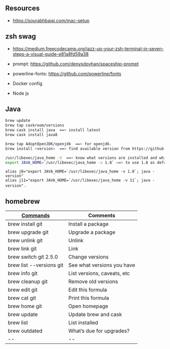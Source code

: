 Resources
---
* https://sourabhbajaj.com/mac-setup

zsh swag
----  
* https://medium.freecodecamp.org/jazz-up-your-zsh-terminal-in-seven-steps-a-visual-guide-e81a8fd59a38 
* prompt: https://github.com/denysdovhan/spaceship-prompt
* powerline-fonts: https://github.com/powerline/fonts




* Docker config


* Node js


Java
---
```sh
brew update
brew tap caskroom/versions 
brew cask install java  ==> install latest
brew cask install java8 

brew tap AdoptOpenJDK/openjdk  ==> for openjdk. 
brew install <version>  ==> find available version from https://github.com/AdoptOpenJDK/homebrew-openjdk  

/usr/libexec/java_home -V  ==> know what versions are installed and which one is current default.
export JAVA_HOME=`/usr/libexec/java_home -v 1.8` ==> to use 1.8 as default. add this export JAVA_HOME into shell init to make is persistance. 

```
```alias j8="export JAVA_HOME=`/usr/libexec/java_home -v 1.8`; java -version"```  
```alias j11="export JAVA_HOME=`/usr/libexec/java_home -v 11`; java -version"``` . 


homebrew
---
| [Commands](https://devhints.io/homebrew)  |  Comments |
|---|---|
|brew install git  |	Install a package |
|brew upgrade git	 | Upgrade a package |
|brew unlink git	 | Unlink |
|brew link git	 | Link |
|brew switch git 2.5.0  |	Change versions  |
|brew list --versions git  |	See what versions you have|
|brew info git|	List versions, caveats, etc|
|brew cleanup git|	Remove old versions|
|brew edit git|	Edit this formula|
|brew cat git|	Print this formula|
|brew home git|	Open homepage|
|brew update	|Update brew and cask|
|brew list|	List installed|
|brew outdated	| What’s due for upgrades?|
|--|--|

